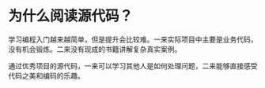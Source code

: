 # 为什么阅读源代码？

学习编程入门越来越简单，但是提升会比较难。一来实际项目中主要是业务代码，没有机会锻炼。二来没有现成的书籍讲解复杂真实案例。

通过优秀项目的源代码，一来可以学习其他人是如何处理问题，二来能够直接感受代码之美和编码的乐趣。